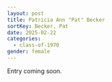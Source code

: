 ```yaml
---
layout: post
title: Patricia Ann "Pat" Becker
sortKey: Becker, Pat
date: 2025-02-22
categories:
  - class-of-1970
gender: female
---
```

E﻿ntry coming soon.